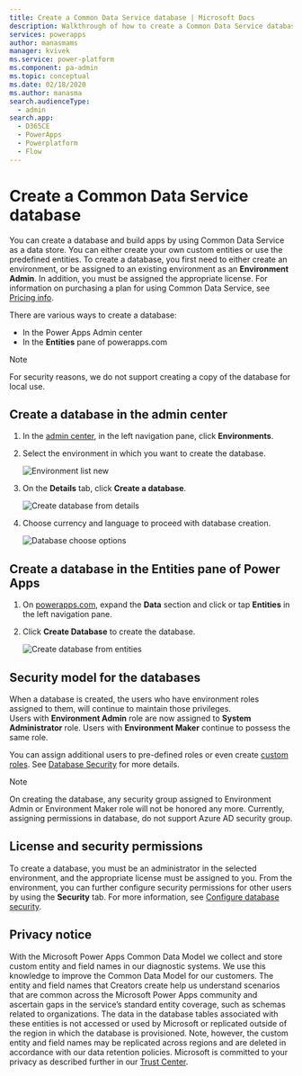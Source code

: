 ```yaml
---
title: Create a Common Data Service database | Microsoft Docs
description: Walkthrough of how to create a Common Data Service database.
services: powerapps
author: manasmams
manager: kvivek
ms.service: power-platform
ms.component: pa-admin
ms.topic: conceptual
ms.date: 02/18/2020
ms.author: manasma
search.audienceType: 
  - admin
search.app:
  - D365CE
  - PowerApps
  - Powerplatform
  - Flow
---
```

# Create a Common Data Service database
You can create a database and build apps by using Common Data Service as a data store. You can either create your own custom entities or use the predefined entities. To create a database, you first need to either create an environment, or be assigned to an existing environment as an **Environment Admin**. In addition, you must be assigned the appropriate license. For information on purchasing a plan for using Common Data Service, see [Pricing info](pricing-billing-skus.md).

There are various ways to create a database:

- In the Power Apps Admin center
- In the **Entities** pane of powerapps.com

> [!NOTE]
> For security reasons, we do not support creating a copy of the database for local use.

## Create a database in the admin center
1. In the [admin center](https://admin.powerapps.com), in the left navigation pane, click **Environments**.
    
2. Select the environment in which you want to create the database.
    
    ![Environment list new](./media/create-database/environment-list-new.png)

3. On the **Details** tab, click **Create a database**. 
    
    ![Create database from details](./media/create-database/Create-DB-From-Details.png)

4. Choose currency and language to proceed with database creation. 
    
    ![Database choose options](./media/create-database/DB-Choose-options.png)

## Create a database in the Entities pane of Power Apps
1. On [powerapps.com](https://make.powerapps.com), expand the **Data** section and click or tap **Entities** in the left navigation pane.

2. Click **Create Database** to create the database.

    ![Create database from entities](./media/create-database/Create-DB-From-Entities.png)

## Security model for the databases
When a database is created, the users who have environment roles assigned to them, will continue to maintain those privileges.  
    Users with **Environment Admin** role are now assigned to **System Administrator** role. 
    Users with **Environment Maker** continue to possess the same role.

You can assign additional users to pre-defined roles or even create [custom roles][1]. See [Database Security](database-security.md) for more details.

> [!NOTE]
> On creating the database, any security group assigned to Environment Admin or Environment Maker role will not be honored any more. Currently, assigning permissions in database, do not support Azure AD security group.


## License and security permissions
To create a database, you must be an administrator in the selected environment, and the appropriate license must be assigned to you. From the environment, you can further configure security permissions for other users by using the **Security** tab. For more information, see [Configure database security](database-security.md).

## Privacy notice
With the Microsoft Power Apps Common Data Model we collect and store custom entity and field names in our diagnostic systems.  We use this knowledge to improve the Common Data Model for our customers. The entity and field names that Creators create help us understand scenarios that are common across the Microsoft Power Apps community and ascertain gaps in the service’s standard entity coverage, such as schemas related to organizations. The data in the database tables associated with these entities is not accessed or used by Microsoft or replicated outside of the region in which the database is provisioned. Note, however, the custom entity and field names may be replicated across regions and are deleted in accordance with our data retention policies. Microsoft is committed to your privacy as described further in our [Trust Center](https://www.microsoft.com/trustcenter/Privacy/default.aspx).


<!--Reference links in article-->
[1]: https://technet.microsoft.com/library/dn531130.aspx
